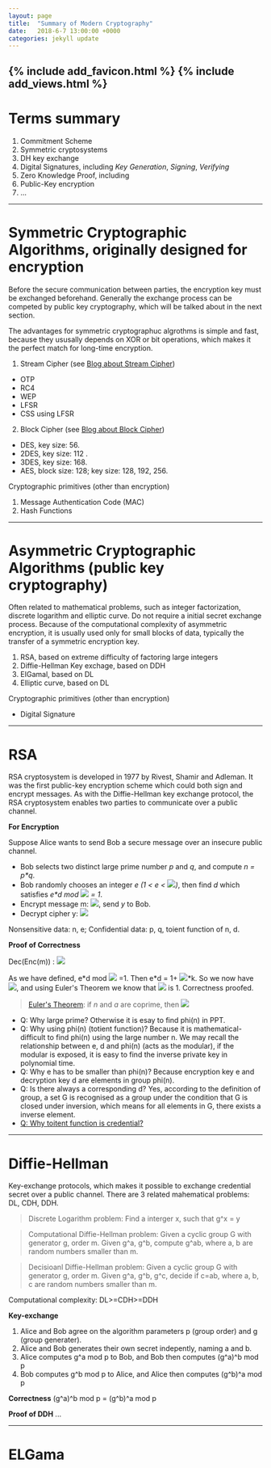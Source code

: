 ```yaml
---
layout: page
title:  "Summary of Modern Cryptography"
date:   2018-6-7 13:00:00 +0000
categories: jekyll update
---
```

{% include add_favicon.html %}
{% include add_views.html %}
---
# Terms summary

1. Commitment Scheme
2. Symmetric cryptosystems
3. DH key exchange
4. Digital Signatures, including *Key Generation*, *Signing*, *Verifying*
5. Zero Knowledge Proof, including 
6. Public-Key encryption
7. ...

---
# Symmetric Cryptographic Algorithms, originally designed for encryption

Before the secure communication between parties, the encryption key must be exchanged beforehand. Generally the exchange process can be competed by public key cryptography, which will be talked about in the next section.

The advantages for symmetric cryptographuc algrothms is simple and fast, because they ususally depends on XOR or bit operations, which makes it the perfect match for long-time encryption.

1. Stream Cipher (see [Blog about Stream Cipher]({{site.url}}{{site.baseurl}}/crypto-stream-cipher.html))
- OTP
- RC4
- WEP
- LFSR
- CSS using LFSR

2. Block Cipher (see [Blog about Block Cipher]({{site.url}}{{site.baseurl}}/crypto-block-cipher.html))
- DES, key size: 56.
- 2DES, key size: 112 .
- 3DES, key size: 168.
- AES, block size: 128; key size: 128, 192, 256.

Cryptographic primitives (other than encryption)

1. Message Authentication Code (MAC)
2. Hash Functions

---
# Asymmetric Cryptographic Algorithms (public key cryptography)

Often related to mathematical problems, such as integer factorization, discrete logarithm and elliptic curve. Do not require a initial secret exchange process. Because of the computational complexity of asymmetric encryption, it is usually used only for small blocks of data, typically the transfer of a symmetric encryption key.

1. RSA, based on extreme difficulty of factoring large integers
2. Diffie-Hellman Key exchage, based on DDH
3. EIGamal, based on DL
4. Elliptic curve, based on DL

Cryptographic primitives (other than encryption)

- Digital Signature

---
# RSA

RSA cryptosystem is developed in 1977 by Rivest, Shamir and Adleman. It was the first public-key encryption scheme which could both sign and encrypt messages. As with the Diffie-Hellman key exchange protocol, the RSA cryptosystem enables two parties to communicate over a public channel.

**For Encryption** 

Suppose Alice wants to send Bob a secure message over an insecure public channel.

- Bob selects two distinct large prime number *p* and *q*, and compute *n = p\*q*.
- Bob randomly chooses an integer *e* *(1 < e < <img src="http://chart.googleapis.com/chart?cht=tx&chl=\varphi (n)" style="border:none;">)*, then find *d* which satisfies *e\*d mod <img src="http://chart.googleapis.com/chart?cht=tx&chl=\varphi (n)" style="border:none;"> = 1*.
- Encrypt message m: <img src="http://chart.googleapis.com/chart?cht=tx&chl= y=m^e\quad mod\quad n" style="border:none;">, send *y* to Bob.
- Decrypt cipher y: <img src="http://chart.googleapis.com/chart?cht=tx&chl= m=y^d" style="border:none;">

Nonsensitive data: n, e; Confidential data: p, q, toient function of n, d.

**Proof of Correctness** 

Dec(Enc(m)) : <img src="http://chart.googleapis.com/chart?cht=tx&chl= m=(m^e\quad mod\quad n)^d = m^{e*d}\quad mod\quad n" style="border:none;">

As we have defined, e\*d mod <img src="http://chart.googleapis.com/chart?cht=tx&chl=\varphi (n)" style="border:none;"> =1. Then e\*d = 1+ <img src="http://chart.googleapis.com/chart?cht=tx&chl=\varphi (n)" style="border:none;">*k. So we now have <img src="http://chart.googleapis.com/chart?cht=tx&chl= m=m*m^{k*\varphi (n)}\quad mod\quad n" style="border:none;">, and using Euler's Theorem we know that <img src="http://chart.googleapis.com/chart?cht=tx&chl= m^{\varphi (n)}\quad mod\quad n" style="border:none;"> is 1. Correctness proofed.

> [Euler's Theorem](https://en.wikipedia.org/wiki/Euler%27s_theorem): 
if *n* and *a* are coprime, then  <img src="http://chart.googleapis.com/chart?cht=tx&chl= a^{\varphi (n)}\quad mod\quad n \equiv 1" style="border:none;"> 

- Q: Why large prime? Otherwise it is esay to find phi(n) in PPT.
- Q: Why using phi(n) (totient function)? Because it is mathematical-difficult to find phi(n) using the large number n. We may recall the relationship between e, d and phi(n) (acts as the modular), if the modular is exposed, it is easy to find the inverse private key in polynomial time.
- Q: Why e has to be smaller than phi(n)? Because encryption key e and decryption key d are elements in group phi(n).
- Q: Is there always a corresponding d?  Yes, according to the definition of group, a set G is recognised as a group under the condition that G is closed under inversion, which means for all elements in G, there exists a inverse element.
- [Q: Why toitent function is credential?](https://crypto.stackexchange.com/questions/5791/why-is-it-important-that-phin-is-kept-a-secret-in-rsa)

---
# Diffie-Hellman

Key-exchange protocols, which makes it possible to exchange credential secret over a public channel. There are 3 related mahematical problems: DL, CDH, DDH.

> Discrete Logarithm problem: Find a interger x, such that g^x = y

> Computational Diffie-Hellman problem: Given a cyclic group G with generator g, order m. Given g^a, g^b, compute g^ab, where a, b are random numbers smaller than m.

> Decisioanl Diffie-Hellman problem:  Given a cyclic group G with generator g, order m. Given g^a, g^b, g^c, decide if c=ab, where a, b, c are random numbers smaller than m.

Computational complexity: DL>=CDH>=DDH

**Key-exchange**

1. Alice and Bob agree on the algorithm parameters p (group order) and g (group generater).
2. Alice and Bob generates their own secret indepently, naming a and b.
3. Alice computes g^a mod p to Bob, and Bob then computes (g^a)^b mod p
4. Bob computes g^b mod p to Alice, and Alice then computes (g^b)^a mod p

**Correctness** (g^a)^b mod p = (g^b)^a mod p

**Proof of DDH** ...

---
# ELGama